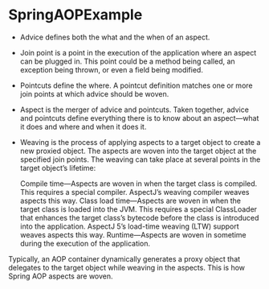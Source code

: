 # SpringAOPExample


  * Advice defines both the what and the when of an aspect.


  * Join point is a point in  the execution of the application where an aspect can be plugged in. This point could  be a method being called, an exception being thrown, or even a field being modified.


  * Pointcuts define the where. A  pointcut definition matches one or more join points at which advice should be woven.


  * Aspect is the merger of advice and pointcuts. Taken together, advice and pointcuts  define everything there is to know about an aspect—what it does and where and when it does it.


  * Weaving is the process of applying aspects to a target object to create a new proxied object. The aspects are woven into the target object at the specified join points. The weaving can take place at several points in the target object’s lifetime:

    Compile time—Aspects are woven in when the target class is compiled. This requires a special compiler. AspectJ’s weaving compiler weaves aspects this way.
    Class load time—Aspects are woven in when the target class is loaded into the JVM. This requires a special ClassLoader that enhances the target class’s bytecode before the class is introduced into the application. AspectJ 5’s load-time weaving (LTW) support weaves aspects this way.
    Runtime—Aspects are woven in sometime during the execution of the application.


Typically, an AOP container dynamically generates a proxy object that delegates to the target object while weaving in the aspects. This is how Spring AOP aspects are woven.

